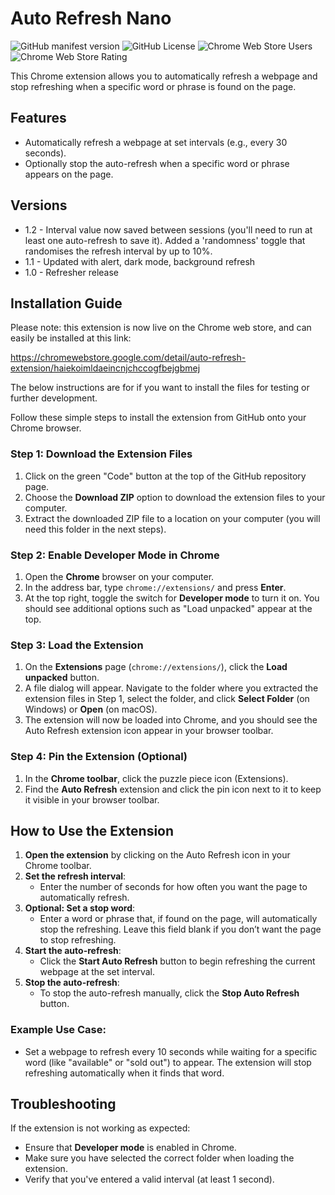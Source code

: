 
# Auto Refresh Nano

![GitHub manifest version](https://img.shields.io/github/manifest-json/v/joshuaisaact/Auto-refresher)
![GitHub License](https://img.shields.io/github/license/joshuaisaact/Auto-refresher)
![Chrome Web Store Users](https://img.shields.io/chrome-web-store/users/haiekoimldaeincnjchccogfbejgbmej)
![Chrome Web Store Rating](https://img.shields.io/chrome-web-store/rating/haiekoimldaeincnjchccogfbejgbmej)

This Chrome extension allows you to automatically refresh a webpage and stop refreshing when a specific word or phrase is found on the page.

## Features
- Automatically refresh a webpage at set intervals (e.g., every 30 seconds).
- Optionally stop the auto-refresh when a specific word or phrase appears on the page.

## Versions
- 1.2 - Interval value now saved between sessions (you'll need to run at least one auto-refresh to save it). Added a 'randomness' toggle that randomises the refresh interval by up to 10%.
- 1.1 - Updated with alert, dark mode, background refresh
- 1.0 - Refresher release

## Installation Guide

Please note: this extension is now live on the Chrome web store, and can easily be installed at this link:

https://chromewebstore.google.com/detail/auto-refresh-extension/haiekoimldaeincnjchccogfbejgbmej

The below instructions are for if you want to install the files for testing or further development.

Follow these simple steps to install the extension from GitHub onto your Chrome browser.

### Step 1: Download the Extension Files
1. Click on the green "Code" button at the top of the GitHub repository page.
2. Choose the **Download ZIP** option to download the extension files to your computer.
3. Extract the downloaded ZIP file to a location on your computer (you will need this folder in the next steps).

### Step 2: Enable Developer Mode in Chrome
1. Open the **Chrome** browser on your computer.
2. In the address bar, type `chrome://extensions/` and press **Enter**.
3. At the top right, toggle the switch for **Developer mode** to turn it on. You should see additional options such as "Load unpacked" appear at the top.

### Step 3: Load the Extension
1. On the **Extensions** page (`chrome://extensions/`), click the **Load unpacked** button.
2. A file dialog will appear. Navigate to the folder where you extracted the extension files in Step 1, select the folder, and click **Select Folder** (on Windows) or **Open** (on macOS).
3. The extension will now be loaded into Chrome, and you should see the Auto Refresh extension icon appear in your browser toolbar.

### Step 4: Pin the Extension (Optional)
1. In the **Chrome toolbar**, click the puzzle piece icon (Extensions).
2. Find the **Auto Refresh** extension and click the pin icon next to it to keep it visible in your browser toolbar.

## How to Use the Extension

1. **Open the extension** by clicking on the Auto Refresh icon in your Chrome toolbar.
2. **Set the refresh interval**:
   - Enter the number of seconds for how often you want the page to automatically refresh.
3. **Optional: Set a stop word**:
   - Enter a word or phrase that, if found on the page, will automatically stop the refreshing. Leave this field blank if you don’t want the page to stop refreshing.
4. **Start the auto-refresh**:
   - Click the **Start Auto Refresh** button to begin refreshing the current webpage at the set interval.
5. **Stop the auto-refresh**:
   - To stop the auto-refresh manually, click the **Stop Auto Refresh** button.

### Example Use Case:
- Set a webpage to refresh every 10 seconds while waiting for a specific word (like "available" or "sold out") to appear. The extension will stop refreshing automatically when it finds that word.

## Troubleshooting

If the extension is not working as expected:
- Ensure that **Developer mode** is enabled in Chrome.
- Make sure you have selected the correct folder when loading the extension.
- Verify that you've entered a valid interval (at least 1 second).

